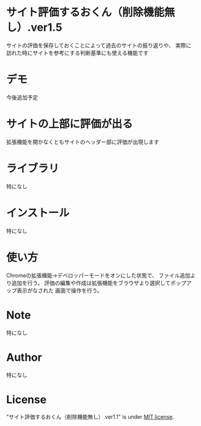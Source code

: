 # サイト評価するおくん（削除機能無し）.ver1.5
 
サイトの評価を保存しておくことによって過去のサイトの振り返りや、
実際に訪れた時にサイトを参考にする判断基準にも使える機能です
 
# デモ
 
今後追加予定
 
# サイトの上部に評価が出る
 
拡張機能を開かなくともサイトのヘッダー部に評価が出現します
 
# ライブラリ
 
特になし

# インストール
 
特になし
 
# 使い方
 
Chromeの拡張機能→デベロッパーモードをオンにした状態で、
ファイル追加より追加を行う。
評価の編集や作成は拡張機能をブラウザより選択してポップアップ表示がなされた
画面で操作を行う。

# Note
 
特になし
 
# Author
 
特になし

 
# License

 
"サイト評価するおくん（削除機能無し）.ver1.1" is under [MIT license](https://en.wikipedia.org/wiki/MIT_License).

 
